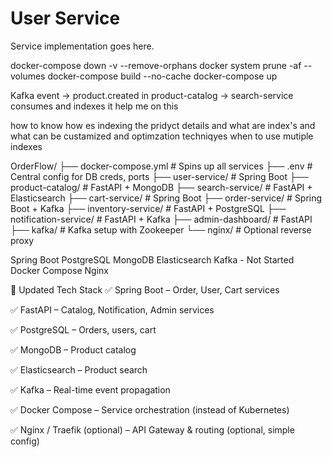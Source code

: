 # User Service

Service implementation goes here.

docker-compose down -v --remove-orphans
docker system prune -af --volumes
docker-compose build --no-cache
docker-compose up

Kafka event → product.created in product-catalog → search-service consumes and indexes it
help me on this

how to know how es indexing the pridyct details and  what are index's and what can be custamized and optimzation techniqyes 
when to use mutiple indexes


OrderFlow/
├── docker-compose.yml             # Spins up all services
├── .env                           # Central config for DB creds, ports
├── user-service/                  # Spring Boot
├── product-catalog/               # FastAPI + MongoDB
├── search-service/                # FastAPI + Elasticsearch
├── cart-service/                  # Spring Boot
├── order-service/                 # Spring Boot + Kafka
├── inventory-service/             # FastAPI + PostgreSQL
├── notification-service/          # FastAPI + Kafka
├── admin-dashboard/               # FastAPI
├── kafka/                         # Kafka setup with Zookeeper
└── nginx/                         # Optional reverse proxy



Spring Boot
PostgreSQL
MongoDB
Elasticsearch
Kafka - Not Started
Docker Compose
Nginx




🧱 Updated Tech Stack
✅ Spring Boot – Order, User, Cart services

✅ FastAPI – Catalog, Notification, Admin services

✅ PostgreSQL – Orders, users, cart

✅ MongoDB – Product catalog

✅ Elasticsearch – Product search

✅ Kafka – Real-time event propagation

✅ Docker Compose – Service orchestration (instead of Kubernetes)

✅ Nginx / Traefik (optional) – API Gateway & routing (optional, simple config)


